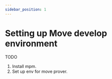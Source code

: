 ```yaml
---
sidebar_position: 1
---
```


# Setting up Move develop environment

TODO

1. Install mpm.
2. Set up env for move prover.